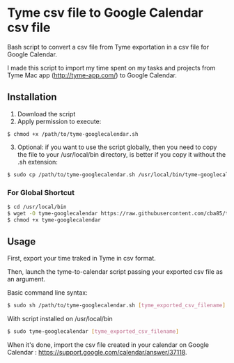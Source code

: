 # Tyme csv file to Google Calendar csv file

Bash script to convert a csv file from Tyme exportation in a csv file for Google Calendar.

I made this script to import my time spent on my tasks and projects from Tyme Mac app (http://tyme-app.com/) to Google Calendar.

## Installation

1. Download the script
2. Apply permission to execute:

```
$ chmod +x /path/to/tyme-googlecalendar.sh
```

3. Optional: if you want to use the script globally, then you need to copy the file to your /usr/local/bin directory, is better
if you copy it without the .sh extension:

```bash
$ sudo cp /path/to/tyme-googlecalendar.sh /usr/local/bin/tyme-googlecalendar
```

### For Global Shortcut ###

```bash
$ cd /usr/local/bin
$ wget -O tyme-googlecalendar https://raw.githubusercontent.com/cba85/tyme-googlecalendar/master/tyme-googlecalendar.sh
$ chmod +x tyme-googlecalendar
```

## Usage ##

First, export your time traked in Tyme in csv format.

Then, launch the tyme-to-calendar script passing your exported csv file as an argument.

Basic command line syntax:

```bash
$ sudo sh /path/to/tyme-googlecalendar.sh [tyme_exported_csv_filename]
```

With script installed on /usr/local/bin

```bash
$ sudo tyme-googlecalendar [tyme_exported_csv_filename]
```

When it's done, import the csv file created in your calendar on Google Calendar : https://support.google.com/calendar/answer/37118.
